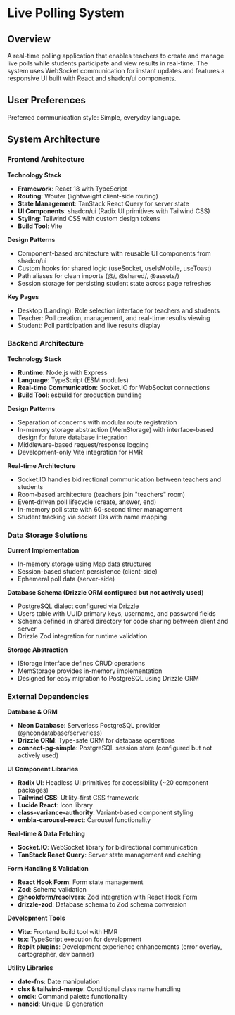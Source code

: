 # Live Polling System

## Overview

A real-time polling application that enables teachers to create and manage live polls while students participate and view results in real-time. The system uses WebSocket communication for instant updates and features a responsive UI built with React and shadcn/ui components.

## User Preferences

Preferred communication style: Simple, everyday language.

## System Architecture

### Frontend Architecture

**Technology Stack**
- **Framework**: React 18 with TypeScript
- **Routing**: Wouter (lightweight client-side routing)
- **State Management**: TanStack React Query for server state
- **UI Components**: shadcn/ui (Radix UI primitives with Tailwind CSS)
- **Styling**: Tailwind CSS with custom design tokens
- **Build Tool**: Vite

**Design Patterns**
- Component-based architecture with reusable UI components from shadcn/ui
- Custom hooks for shared logic (useSocket, useIsMobile, useToast)
- Path aliases for clean imports (@/, @shared/, @assets/)
- Session storage for persisting student state across page refreshes

**Key Pages**
- Desktop (Landing): Role selection interface for teachers and students
- Teacher: Poll creation, management, and real-time results viewing
- Student: Poll participation and live results display

### Backend Architecture

**Technology Stack**
- **Runtime**: Node.js with Express
- **Language**: TypeScript (ESM modules)
- **Real-time Communication**: Socket.IO for WebSocket connections
- **Build Tool**: esbuild for production bundling

**Design Patterns**
- Separation of concerns with modular route registration
- In-memory storage abstraction (MemStorage) with interface-based design for future database integration
- Middleware-based request/response logging
- Development-only Vite integration for HMR

**Real-time Architecture**
- Socket.IO handles bidirectional communication between teachers and students
- Room-based architecture (teachers join "teachers" room)
- Event-driven poll lifecycle (create, answer, end)
- In-memory poll state with 60-second timer management
- Student tracking via socket IDs with name mapping

### Data Storage Solutions

**Current Implementation**
- In-memory storage using Map data structures
- Session-based student persistence (client-side)
- Ephemeral poll data (server-side)

**Database Schema (Drizzle ORM configured but not actively used)**
- PostgreSQL dialect configured via Drizzle
- Users table with UUID primary keys, username, and password fields
- Schema defined in shared directory for code sharing between client and server
- Drizzle Zod integration for runtime validation

**Storage Abstraction**
- IStorage interface defines CRUD operations
- MemStorage provides in-memory implementation
- Designed for easy migration to PostgreSQL using Drizzle ORM

### External Dependencies

**Database & ORM**
- **Neon Database**: Serverless PostgreSQL provider (@neondatabase/serverless)
- **Drizzle ORM**: Type-safe ORM for database operations
- **connect-pg-simple**: PostgreSQL session store (configured but not actively used)

**UI Component Libraries**
- **Radix UI**: Headless UI primitives for accessibility (~20 component packages)
- **Tailwind CSS**: Utility-first CSS framework
- **Lucide React**: Icon library
- **class-variance-authority**: Variant-based component styling
- **embla-carousel-react**: Carousel functionality

**Real-time & Data Fetching**
- **Socket.IO**: WebSocket library for bidirectional communication
- **TanStack React Query**: Server state management and caching

**Form Handling & Validation**
- **React Hook Form**: Form state management
- **Zod**: Schema validation
- **@hookform/resolvers**: Zod integration with React Hook Form
- **drizzle-zod**: Database schema to Zod schema conversion

**Development Tools**
- **Vite**: Frontend build tool with HMR
- **tsx**: TypeScript execution for development
- **Replit plugins**: Development experience enhancements (error overlay, cartographer, dev banner)

**Utility Libraries**
- **date-fns**: Date manipulation
- **clsx & tailwind-merge**: Conditional class name handling
- **cmdk**: Command palette functionality
- **nanoid**: Unique ID generation